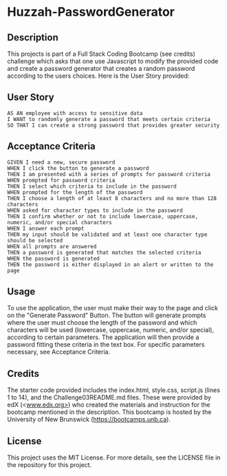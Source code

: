 # Huzzah-PasswordGenerator

## Description

This projects is part of a Full Stack Coding Bootcamp (see credits) challenge which asks that one use Javascript to modify the provided code and create a password generator that creates a random password according to the users choices. Here is the User Story provided:

## User Story

```text
AS AN employee with access to sensitive data
I WANT to randomly generate a password that meets certain criteria
SO THAT I can create a strong password that provides greater security
```

## Acceptance Criteria

```text
GIVEN I need a new, secure password
WHEN I click the button to generate a password
THEN I am presented with a series of prompts for password criteria
WHEN prompted for password criteria
THEN I select which criteria to include in the password
WHEN prompted for the length of the password
THEN I choose a length of at least 8 characters and no more than 128 characters
WHEN asked for character types to include in the password
THEN I confirm whether or not to include lowercase, uppercase, numeric, and/or special characters
WHEN I answer each prompt
THEN my input should be validated and at least one character type should be selected
WHEN all prompts are answered
THEN a password is generated that matches the selected criteria
WHEN the password is generated
THEN the password is either displayed in an alert or written to the page
```

## Usage

To use the application, the user must make their way to the page and click on the "Generate Password" Button. The button will generate prompts where the user must choose the length of the password and which characters will be used (lowercase, uppercase, numeric, and/or special), according to certain parameters. The application will then provide a password fitting these criteria in the text box.
For specific parameters necessary, see Acceptance Criteria.

## Credits

The starter code provided includes the index.html, style.css, script.js (lines 1 to 14), and the Challenge03README.md files. These were provided by edX (<www.edx.org>) who created the materials and instruction for the bootcamp mentioned in the description. This bootcamp is hosted by the University of New Brunswick (<https://bootcamps.unb.ca>).

## License

This project uses the MIT License. For more details, see the LICENSE file in the repository for this project.
